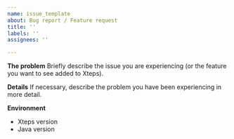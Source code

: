 ```yaml
---
name: issue_template
about: Bug report / Feature request
title: ''
labels: ''
assignees: ''

---
```


**The problem**
Briefly describe the issue you are experiencing (or the feature you want to see added to Xteps).

**Details**
If necessary, describe the problem you have been experiencing in more detail.

**Environment**
 - Xteps version
 - Java version
